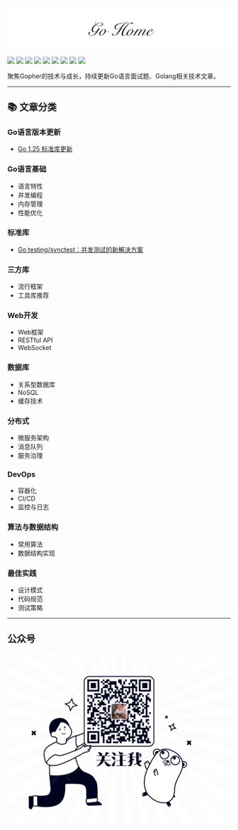 ![](./logo.png)

[![](https://img.shields.io/badge/公众号-平也-brightgreen)](#公众号)
[![](https://img.shields.io/badge/cnblogs-博客园-9cf)](https://www.cnblogs.com/pingyeaa)
[![](https://img.shields.io/badge/juejin-掘金-blue)](https://juejin.im/user/5b879fd46fb9a019e643501e/posts)
[![](https://img.shields.io/badge/csdn-CSDN-red)](https://blog.csdn.net/enoch612)
[![](https://img.shields.io/badge/segmentfault-思否-green)](https://segmentfault.com/u/pingyeaa)
[![](https://img.shields.io/badge/toutiao-今日头条-critical)](https://www.toutiao.com/c/user/99726624485/#mid=1632470920869900)
[![](https://img.shields.io/badge/oschina-开源中国-blue)](https://my.oschina.net/u/4429381)
[![](https://img.shields.io/badge/jianshu-简书-orange)](https://www.jianshu.com/u/b683a986d544)
[![](https://img.shields.io/badge/zhihu-知乎-yellow)](https://www.zhihu.com/people/ma-li-ao-de-guan-dao)

聚焦Gopher的技术与成长，持续更新Go语言面试题、Golang相关技术文章。

---

## 📚 文章分类

### Go语言版本更新
- [Go 1.25 标准库更新](https://mari0w.github.io/go-home/go%E8%AF%AD%E8%A8%80%E7%89%88%E6%9C%AC%E6%9B%B4%E6%96%B0/2025/08/25/Go-1.25-%E6%A0%87%E5%87%86%E5%BA%93%E6%9B%B4%E6%96%B0.html)

### Go语言基础
- 语言特性
- 并发编程
- 内存管理
- 性能优化

### 标准库
- [Go testing/synctest：并发测试的新解决方案](https://mari0w.github.io/go-home/go%E8%AF%AD%E8%A8%80%E6%B5%8B%E8%AF%95/2025/08/25/Go-testing-synctest-%E5%BA%93%E8%AF%A6%E8%A7%A3-%E5%B9%B6%E5%8F%91%E6%B5%8B%E8%AF%95%E7%9A%84%E6%96%B0%E5%88%A9%E5%99%A8.html)

### 三方库
- 流行框架
- 工具库推荐

### Web开发
- Web框架
- RESTful API
- WebSocket

### 数据库
- 关系型数据库
- NoSQL
- 缓存技术

### 分布式
- 微服务架构
- 消息队列
- 服务治理

### DevOps
- 容器化
- CI/CD
- 监控与日志

### 算法与数据结构
- 常用算法
- 数据结构实现

### 最佳实践
- 设计模式
- 代码规范
- 测试策略

---

## 公众号

![](./qrcode.png)